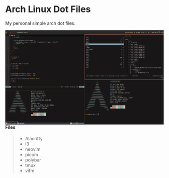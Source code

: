 <h1 align="left">Arch Linux Dot Files</h1>
<p>My personal simple arch dot files.</p>
<img src=".github/2024-10-20_13-45.png"
     alt="Image"
     style="float: left; margin-right: 10px; height: 300px" />


#### Files
>
> - Alacritty
> - i3
> - neovim
> - picom
> - polybar
> - tmux
> - vifm

